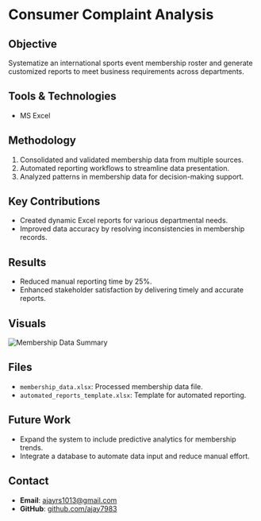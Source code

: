 # Consumer Complaint Analysis

## Objective
Systematize an international sports event membership roster and generate customized reports to meet business requirements across departments.

## Tools & Technologies
- MS Excel

## Methodology
1. Consolidated and validated membership data from multiple sources.
2. Automated reporting workflows to streamline data presentation.
3. Analyzed patterns in membership data for decision-making support.

## Key Contributions
- Created dynamic Excel reports for various departmental needs.
- Improved data accuracy by resolving inconsistencies in membership records.

## Results
- Reduced manual reporting time by 25%.
- Enhanced stakeholder satisfaction by delivering timely and accurate reports.

## Visuals
![Membership Data Summary](link-to-image)

## Files
- `membership_data.xlsx`: Processed membership data file.
- `automated_reports_template.xlsx`: Template for automated reporting.

## Future Work
- Expand the system to include predictive analytics for membership trends.
- Integrate a database to automate data input and reduce manual effort.

## Contact
- **Email**: ajayrs1013@gmail.com
- **GitHub**: [github.com/ajay7983](https://github.com/ajay7983)

